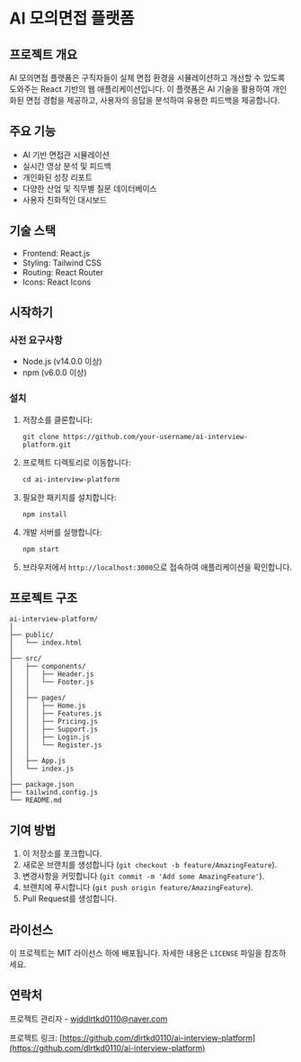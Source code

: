 # AI 모의면접 플랫폼

## 프로젝트 개요

AI 모의면접 플랫폼은 구직자들이 실제 면접 환경을 시뮬레이션하고 개선할 수 있도록 도와주는 React 기반의 웹 애플리케이션입니다. 이 플랫폼은 AI 기술을 활용하여 개인화된 면접 경험을 제공하고, 사용자의 응답을 분석하여 유용한 피드백을 제공합니다.

## 주요 기능

- AI 기반 면접관 시뮬레이션
- 실시간 영상 분석 및 피드백
- 개인화된 성장 리포트
- 다양한 산업 및 직무별 질문 데이터베이스
- 사용자 친화적인 대시보드

## 기술 스택

- Frontend: React.js
- Styling: Tailwind CSS
- Routing: React Router
- Icons: React Icons

## 시작하기

### 사전 요구사항

- Node.js (v14.0.0 이상)
- npm (v6.0.0 이상)

### 설치

1. 저장소를 클론합니다:
   ```
   git clone https://github.com/your-username/ai-interview-platform.git
   ```

2. 프로젝트 디렉토리로 이동합니다:
   ```
   cd ai-interview-platform
   ```

3. 필요한 패키지를 설치합니다:
   ```
   npm install
   ```

4. 개발 서버를 실행합니다:
   ```
   npm start
   ```

5. 브라우저에서 `http://localhost:3000`으로 접속하여 애플리케이션을 확인합니다.

## 프로젝트 구조

```
ai-interview-platform/
│
├── public/
│   └── index.html
│
├── src/
│   ├── components/
│   │   ├── Header.js
│   │   └── Footer.js
│   │
│   ├── pages/
│   │   ├── Home.js
│   │   ├── Features.js
│   │   ├── Pricing.js
│   │   ├── Support.js
│   │   ├── Login.js
│   │   └── Register.js
│   │
│   ├── App.js
│   └── index.js
│
├── package.json
├── tailwind.config.js
└── README.md
```

## 기여 방법

1. 이 저장소를 포크합니다.
2. 새로운 브랜치를 생성합니다 (`git checkout -b feature/AmazingFeature`).
3. 변경사항을 커밋합니다 (`git commit -m 'Add some AmazingFeature'`).
4. 브랜치에 푸시합니다 (`git push origin feature/AmazingFeature`).
5. Pull Request를 생성합니다.

## 라이선스

이 프로젝트는 MIT 라이선스 하에 배포됩니다. 자세한 내용은 `LICENSE` 파일을 참조하세요.

## 연락처

프로젝트 관리자 - [wjddlrtkd0110@naver.com](mailto:wjddlrtkd0110@naver.com)

프로젝트 링크: [https://github.com/dlrtkd0110/ai-interview-platform](https://github.com/dlrtkd0110/ai-interview-platform)